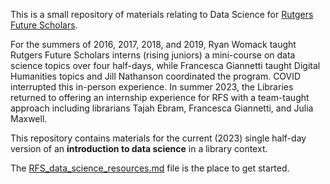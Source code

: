 This is a small repository of materials relating to Data Science for [Rutgers Future Scholars](https://futurescholars.rutgers.edu/).

For the summers of 2016, 2017, 2018, and 2019, Ryan Womack taught Rutgers Future Scholars interns (rising juniors) a mini-course on data science topics over four half-days, while Francesca Giannetti taught Digital Humanities topics and Jill Nathanson coordinated the program.  COVID interrupted this in-person experience.  In summer 2023, the Libraries returned to offering an internship experience for RFS with a team-taught approach including librarians Tajah Ebram, Francesca Giannetti, and Julia Maxwell.

This repository contains materials for the current (2023) single half-day version of an **introduction to data science** in a library context.

The [RFS_data_science_resources.md](https://github.com/ryandata/Rutgersfuturescholars/blob/master/RFS_data_science_resources.md) file is the place to get started.

